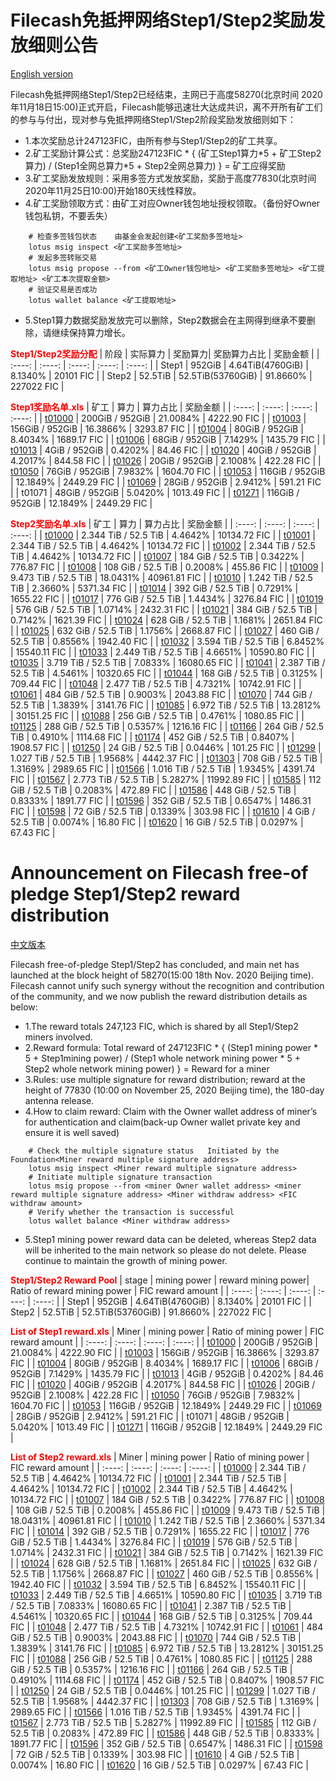 # Filecash免抵押网络Step1/Step2奖励发放细则公告

[English version](#Announcement-on-Filecash-free-of-pledge-Step1/Step2-reward-distribution)

Filecash免抵押网络Step1/Step2已经结束，主网已于高度58270(北京时间 2020年11月18日15:00)正式开启，Filecash能够迅速壮大达成共识，离不开所有矿工们的参与与付出，现对参与免抵押网络Step1/Step2阶段奖励发放细则如下：
- 1.本次奖励总计247123FIC，由所有参与Step1/Step2的矿工共享。
- 2.矿工奖励计算公式：总奖励247123FIC \* { (矿工Step1算力\*5 + 矿工Step2算力) / (Step1全网总算力\*5 + Step2全网总算力) } = 矿工应得奖励 
- 3.矿工奖励发放规则：采用多签方式发放奖励，奖励于高度77830(北京时间 2020年11月25日10:00)开始180天线性释放。
- 4.矿工奖励领取方式：由矿工对应Owner钱包地址授权领取。（备份好Owner钱包私钥，不要丢失）
```
    # 检查多签钱包状态    由基金会发起创建<矿工奖励多签地址>
    lotus msig inspect <矿工奖励多签地址>
    # 发起多签转账交易
    lotus msig propose --from <矿工Owner钱包地址> <矿工奖励多签地址> <矿工提取地址> <矿工本次提取金额>
    # 验证交易是否成功
    lotus wallet balance <矿工提取地址>
```
- 5.Step1算力数据奖励发放完可以删除，Step2数据会在主网得到继承不要删除，请继续保持算力增长。

<font color='red'> **Step1/Step2奖励分配** </font>
| 阶段 | 实际算力 | 奖励算力| 奖励算力占比 | 奖励金额 |
| :----: | :----: | :----: | :----: | :----: |
| Step1 | 952GiB | 4.64TiB(4760GiB) | 8.1340% | 20101 FIC |
| Step2 | 52.5TiB | 52.5TiB(53760GiB) | 91.8660% | 227022 FIC |

<font color='red'> **Step1奖励名单.xls** </font>
| 矿工 | 算力 | 算力占比 | 奖励金额 |
| :----: | :----: | :----: | :----: |
| [t01000](t3sfaxzmnhqim5sdpi4trk2idd7btbbz5s43hrivqh3vemfqg2okmpvksu5e5cfhvlo6n7yaweutuy5d4wmrbq) | 200GiB / 952GiB | 21.0084% | 4222.90 FIC |
| [t01003](t3sg75u7lyffzj26g7v7ayy7hyd3c6vl3q73wqkupusnedxy5wwjaoviekuykvlbglbypb74bzb2t3fca4ulia) | 156GiB / 952GiB | 16.3866% | 3293.87 FIC |
| [t01004](t3wspwousyffohqyk37zemlagcuwmnuvxxq7wokanb3g3zrg2x3ikemyiuzrtmivfk2gsd5xgmwd2x3lo2uzua) | 80GiB / 952GiB | 8.4034% | 1689.17 FIC |
| [t01006](t3w77okjd43oi2znt556hro66he34xjflkpzx7fgdown4mmufo7msfugfuqszcqki6n4an5jz36jtacshvjvlq) | 68GiB / 952GiB | 7.1429% | 1435.79 FIC |
| [t01013](t3ucvwuznc6usaowcqcldyyjhjxycv6piaj23dbyml4imb7djewxrabs6m62ukdts6c35nbo6mfe4cuijg5ptq) | 4GiB / 952GiB | 0.4202% | 84.46 FIC |
| [t01020](t3wu3lv6z2io57mbzd7khrgp6qfskzx2sheoktfjqinvwg5ytthnlgj7w3xoebfqoaoyffi2mt5jutvh3w3wsa) | 40GiB / 952GiB | 4.2017% | 844.58 FIC |
| [t01026](t3syvyrjg2f5sjph3pv7dtb2boffinyfbsuqekwib2t2nzpofasaypwjxlxueapho6qzzjepzaghjjbc3h2a5q) | 20GiB / 952GiB | 2.1008% | 422.28 FIC |
| [t01050](t3um6uroamrzsyijvcgyupuatqpbt4k3tqlq3j67dycv4fy7nup3yg7ps75y5yqwmkpqmxy34fqzvmgvjndc3q) | 76GiB / 952GiB | 7.9832% | 1604.70 FIC |
| [t01053](t3xbxicx7573x33xivdcglt3hid5hhw3j7eidzomtqhh3sjbpitivzihbc25pafarzfj3zkytz7sqr4t6tqnga) | 116GiB / 952GiB | 12.1849% | 2449.29 FIC |
| [t01069](t3rtiahhnskiqwrgxrezd3klnqs2fg32fnqvtyu2i2uj7hzcbz2teah2aj5edwbyjct6qq7nnwmcrv7u3fkk7q) | 28GiB / 952GiB | 2.9412% | 591.21 FIC |
| t01071 | 48GiB / 952GiB | 5.0420% | 1013.49 FIC |
| [t01271](t3q7evyceeogbr3tf4f6y6ewg7ziiypwyq5s5oabe56byxdoyxtkk5gfjifcjodlptihan6zhz2xsmpso4cjxa) | 116GiB / 952GiB | 12.1849% | 2449.29 FIC |



<font color='red'> **Step2奖励名单.xls** </font>
| 矿工 | 算力 | 算力占比 | 奖励金额 |
| :----: | :----: | :----: | :----: |
| [t01000](t3sfaxzmnhqim5sdpi4trk2idd7btbbz5s43hrivqh3vemfqg2okmpvksu5e5cfhvlo6n7yaweutuy5d4wmrbq) | 2.344 TiB / 52.5 TiB | 4.4642% | 10134.72 FIC |
| [t01001](t3wltd7baxkdapvgiwanekul2sobtfzdc36vrecm2it3ebfwxt2eathk6ecigumv76pu767xkky4qg5xurmlnq) | 2.344 TiB / 52.5 TiB | 4.4642% | 10134.72 FIC |
| [t01002](t3szmtx2vplkdlm6rmvhksxxub3i76d3uoy3pjxypmx4apxrw456agm53ortsid527k7jqtvugo6zd6mc3khja) | 2.344 TiB / 52.5 TiB | 4.4642% | 10134.72 FIC |
| [t01007](t3wapsoxsc5naclbw7p2mngrdweundxuee3wzkgyjvjbsemxqw3fn2lxezlqthegnnbcydakx3emfav3izk7la) | 184 GiB / 52.5 TiB | 0.3422% | 776.87 FIC |
| [t01008](t3te35qp3eht4grbioph4h7oezbkk4pexoagn3aedbhgltavne6z3vgxzcrd63qf3pwa22n2awtpysygqzoeha) | 108 GiB / 52.5 TiB | 0.2008% | 455.86 FIC |
| [t01009](t3ufv77l4gubomuzuchgahs5de5o7kfam3oysknveyygcqoh4cn23aoubn4fwd2y72ph2mavlbjwt4ihgkkynq) | 9.473 TiB / 52.5 TiB | 18.0431% | 40961.81 FIC |
| [t01010](t3r2env6bky6i5xv5xo4vyhmmiurfpglu3jqh57lz5pkzjdhivgebrskw34mobrbls4jmk5lpxauzucfc63ysq) | 1.242 TiB / 52.5 TiB | 2.3660% | 5371.34 FIC |
| [t01014](t3srxuqd6khbbhwlx7tmtfreoxjacyivc7j3brk7pptluyfuh7smcqtlpzecavopyox76rrrvown6rwyaz6rha) | 392 GiB / 52.5 TiB | 0.7291% | 1655.22 FIC |
| [t01017](t3rd5wt3nbtolapaitecain4k4lfjkipsgjgoocwfhobuansjsewoc6bcjvtpyxsv6idwxejcrdqe6tnv2ilta) | 776 GiB / 52.5 TiB | 1.4434% | 3276.84 FIC |
| [t01019](t3wzhghdjyfrqtaxb6fqehyrxbyddks24bcmb5qnfnbsclujmz3mgwfcntnizbz75gvrlzibwnm4aeeiz224lq) | 576 GiB / 52.5 TiB | 1.0714% | 2432.31 FIC |
| [t01021](t3qe5izq5ehykaznz6z5jgrhmgroclwrqojfqgb4bba576ums6ada6lzqtxv2opgvg33q7c7ctd7clqob5djwa) | 384 GiB / 52.5 TiB | 0.7142% | 1621.39 FIC |
| [t01024](t3uubx3tyiipxwe4zatlyyjn7uv7brystacw4nlimbp76k3pyy5xwxdqov4ed56ce2a5js47b5jd5pbbpxc4ra) | 628 GiB / 52.5 TiB | 1.1681% | 2651.84 FIC |
| [t01025](t3r3hbmp5vnmcth6e322v4ofaishwmgezihp3phqi6ujvxnqajfcbilyysimiijseaojohnl2n3gsociwxjnla) | 632 GiB / 52.5 TiB | 1.1756% | 2668.87 FIC |
| [t01027](t3rskmjdb44fj56n6lmmt4scjw7jurg6aoxs7247ntw5a2kxbegknc6ot4nzfgxjfhqctw3khkrdbo5xc7f77a) | 460 GiB / 52.5 TiB | 0.8556% | 1942.40 FIC |
| [t01032](t3xcaxqcyo22vgcgcp4ozcfu43afjcr4hshz7qjttyuajn3gaulue3lhyuwzkkygs4vweonfkpxa6fkrch3nza) | 3.594 TiB / 52.5 TiB | 6.8452% | 15540.11 FIC |
| [t01033](t3v2ikauf6i3bedjswfpoqu33fmo3zia65hml2lzkxtvshesxxd2eygrzml26sf27l4xnugf6fakneihis2aiq) | 2.449 TiB / 52.5 TiB | 4.6651% | 10590.80 FIC |
| [t01035](t3w37cb25yepuuhgm5gdilbxqyx2tcl63fju6elnhylfxpylkmcjipsf3vqpsvel5ffqgodkx5mnbphmanov3a) | 3.719 TiB / 52.5 TiB | 7.0833% | 16080.65 FIC |
| [t01041](t3rwrzsynvvsb5mkzhi6af7vzt4sijgsldhxzz45d6ydiio6ae2xm264qhfo6eg5jiqb3jzhybbixp27yorj4q) | 2.387 TiB / 52.5 TiB | 4.5461% | 10320.65 FIC |
| [t01044](t3r2nxi7v6s3gofz4ezr2baqhlgsyokqpy2qxfplf3dne3n77sswevxdm5vi2dccdhnqlnoa36x4nu22p3edva) | 168 GiB / 52.5 TiB | 0.3125% | 709.44 FIC |
| [t01048](t3ra5cmeb77dc4dwoa2levmtxvh55c3de4kmz24k4aakg3xjly5q3emavemgjycoq436oovpp3wf6o2ejdc4nq) | 2.477 TiB / 52.5 TiB | 4.7321% | 10742.91 FIC |
| [t01061](t3urfp5l764nr7xx4eoionp7cvf3xadbtghg4wus3m6tk2w3pci4zxzfg5bu55hqr2io2ur4dj4i2umnrsjmga) | 484 GiB / 52.5 TiB | 0.9003% | 2043.88 FIC |
| [t01070](t3rxhuk3qs7bpoencz5dkktoeawby3y2se57qojs3oa7rpd75xamya4iv4rskadmcexbdlvv33m4fo7zjjiyra) | 744 GiB / 52.5 TiB | 1.3839% | 3141.76 FIC |
| [t01085](t3ugok5c4acoy5ulr3tixf7yx75dkm2vynba3o4sbkc5jbbip5nsoi5oml5zlhg7qalxdkquygu22uycxfn35a) | 6.972 TiB / 52.5 TiB | 13.2812% | 30151.25 FIC |
| [t01088](t3q42ytsont3hdtxhlcswpqkwqcy7dlklgwss267onawnn5vnpalyxu6fu42znq7esrrgr3peuuh35prtwsqtq) | 256 GiB / 52.5 TiB | 0.4761% | 1080.85 FIC |
| [t01125](t3wxdiwxvo2iowxzj4n4tihy5se3ekdbiuuz3cm2vbclx4xm2oje7avzgdyc6yuo2ubeh3ppyqmf42o7hqmkoq) | 288 GiB / 52.5 TiB | 0.5357% | 1216.16 FIC |
| [t01166](t3ubuw2ofm6lmqtmv5tcjs6okgx57gey5sy37376s6uqgmckcn27cler4ixbzutbmflz2ozhmx6nzsozql4paa) | 264 GiB / 52.5 TiB | 0.4910% | 1114.68 FIC |
| [t01174](t3r4kbntttc7gz64wofa4kngyk6t6vunozke3toswebxv443c4rlgs4557y5lxtnjen3of2nxjfuo7mbetiv7q) | 452 GiB / 52.5 TiB | 0.8407% | 1908.57 FIC |
| [t01250](t3xg5a7fcfav66kltwexgxq7qlmabkh4pedto4i2dzo2nchz3acnexnzegd35jauxqgs7p55jk4ie2yp3oblda) | 24 GiB / 52.5 TiB | 0.0446% | 101.25 FIC |
| [t01299](t3r3rzyfpta47k6jkmgo7od54t5sfhprfm3rjjhin34knecq2ixzgkc32oqok7y5zlble7l7kohvfyrelkw7tq) | 1.027 TiB / 52.5 TiB | 1.9568% | 4442.37 FIC |
| [t01303](t3un2lk47evqj3piwecohrnir642cpklrf5wovb6bifks257jystvfmfscdjgs7efrkqxerdeltkiqo7rzts4a) | 708 GiB / 52.5 TiB | 1.3169% | 2989.65 FIC |
| [t01566](t3tags7odokjkh34cgkeayodb4zo3hx5xj6sa64isgwbrnlsncpif3vrdxq23huwrqijhdsvlk76sdd6gnafga) | 1.016 TiB / 52.5 TiB | 1.9345% | 4391.74 FIC |
| [t01567](t3qmnmqj5j65fiwbxlhbd6ag6cp5jwbp2pkrntuzeike7qa5wptqmjisqd7vcaj3ikw2nsnjzzadasmdq2vi6q) | 2.773 TiB / 52.5 TiB | 5.2827% | 11992.89 FIC |
| [t01585](t3vb6q24ipfyebgbdizhjmrxyggjuvbsdguwwp63r3cvtar63ahmzv6tdv2dllg77ovo3ky4fxioe7cfaxgdga) | 112 GiB / 52.5 TiB | 0.2083% | 472.89 FIC |
| [t01586](t3teh7nnjoenr4psfvz6x6mrk453vdrpkisl6mu3h6236su4dz4jjdkdp34yxu3tbqvpgb3esiwdscfgigixiq) | 448 GiB / 52.5 TiB | 0.8333% | 1891.77 FIC |
| [t01596](t3xh2yn5fdn3lzkq54mikeagw63twudw3urelrtugl5yiuo7uzfgvy2o5othb4hun4kq6s5zvwtfhewobtkmna) | 352 GiB / 52.5 TiB | 0.6547% | 1486.31 FIC |
| [t01598](t3xbibubwiibrzs2ono3vywbukdozu7ov4lfhyhm7lkmf26tee4ri4ix5ecxhvzdtamikl2ynmvaraak6bstnq) | 72 GiB / 52.5 TiB | 0.1339% | 303.98 FIC |
| [t01610](t3xajpt2ugojvuolfzccqzopp7cfmll462freh3xzzanbpdu255stcvv47t4zs3zygjstsc5emerexcp6vx64a) | 4 GiB / 52.5 TiB | 0.0074% | 16.80 FIC |
| [t01620](t3tfjoadsault72g756535gxmx6cng5e2ie4i22tx3e4crc34nr2gcuw4sn7raujs45njs2wl3argbchu4akwa) | 16 GiB / 52.5 TiB | 0.0297% | 67.43 FIC |



# Announcement on Filecash free-of pledge Step1/Step2 reward distribution

[中文版本](#Filecash免抵押网络Step1/Step2奖励发放细则公告)

Filecash free-of-pledge Step1/Step2 has concluded, and main net has launched at the block height of 58270(15:00 18th Nov. 2020 Beijing time). Filecash cannot unify such synergy without the recognition and contribution of the community, and we now publish the reward distribution details as below:
- 1.The reward totals 247,123 FIC, which is shared by all Step1/Step2 miners involved.
- 2.Reward formula: Total reward of 247123FIC * { (Step1 mining power \* 5 + Step1mining power) / (Step1 whole network mining power \* 5 + Step2 whole network mining power) } = Reward for a miner
- 3.Rules: use multiple signature for reward distribution; reward at the height of 77830 (10:00 on November 25, 2020 Beijing time), the 180-day antenna release.
- 4.How to claim reward: Claim with the Owner wallet address of miner’s for authentication and claim(back-up Owner wallet private key and ensure it is well saved)
```
    # Check the multiple signature status   Initiated by the Foundation<Miner reward multiple signature address>
    lotus msig inspect <Miner reward multiple signature address>
    # Initiate multiple signature transaction
    lotus msig propose --from <miner Owner wallet address> <miner reward multiple signature address> <Miner withdraw address> <FIC withdraw amount>
    # Verify whether the transaction is successful
    lotus wallet balance <Miner withdraw address>
```
- 5.Step1 mining power reward data can be deleted, whereas Step2 data will be inherited to the main network so please do not delete. Please continue to maintain the growth of mining power.


<font color='red'> **Step1/Step2 Reward Pool** </font>
| stage | mining power | reward mining power| Ratio of reward mining power | FIC reward amount |
| :----: | :----: | :----: | :----: | :----: |
| Step1 | 952GiB | 4.64TiB(4760GiB) | 8.1340% | 20101 FIC |
| Step2 | 52.5TiB | 52.5TiB(53760GiB) | 91.8660% | 227022 FIC |

<font color='red'> **List of Step1 reward.xls** </font>
| Miner | mining power | Ratio of mining power | FIC reward amount |
| :----: | :----: | :----: | :----: |
| [t01000](t3sfaxzmnhqim5sdpi4trk2idd7btbbz5s43hrivqh3vemfqg2okmpvksu5e5cfhvlo6n7yaweutuy5d4wmrbq) | 200GiB / 952GiB | 21.0084% | 4222.90 FIC |
| [t01003](t3sg75u7lyffzj26g7v7ayy7hyd3c6vl3q73wqkupusnedxy5wwjaoviekuykvlbglbypb74bzb2t3fca4ulia) | 156GiB / 952GiB | 16.3866% | 3293.87 FIC |
| [t01004](t3wspwousyffohqyk37zemlagcuwmnuvxxq7wokanb3g3zrg2x3ikemyiuzrtmivfk2gsd5xgmwd2x3lo2uzua) | 80GiB / 952GiB | 8.4034% | 1689.17 FIC |
| [t01006](t3w77okjd43oi2znt556hro66he34xjflkpzx7fgdown4mmufo7msfugfuqszcqki6n4an5jz36jtacshvjvlq) | 68GiB / 952GiB | 7.1429% | 1435.79 FIC |
| [t01013](t3ucvwuznc6usaowcqcldyyjhjxycv6piaj23dbyml4imb7djewxrabs6m62ukdts6c35nbo6mfe4cuijg5ptq) | 4GiB / 952GiB | 0.4202% | 84.46 FIC |
| [t01020](t3wu3lv6z2io57mbzd7khrgp6qfskzx2sheoktfjqinvwg5ytthnlgj7w3xoebfqoaoyffi2mt5jutvh3w3wsa) | 40GiB / 952GiB | 4.2017% | 844.58 FIC |
| [t01026](t3syvyrjg2f5sjph3pv7dtb2boffinyfbsuqekwib2t2nzpofasaypwjxlxueapho6qzzjepzaghjjbc3h2a5q) | 20GiB / 952GiB | 2.1008% | 422.28 FIC |
| [t01050](t3um6uroamrzsyijvcgyupuatqpbt4k3tqlq3j67dycv4fy7nup3yg7ps75y5yqwmkpqmxy34fqzvmgvjndc3q) | 76GiB / 952GiB | 7.9832% | 1604.70 FIC |
| [t01053](t3xbxicx7573x33xivdcglt3hid5hhw3j7eidzomtqhh3sjbpitivzihbc25pafarzfj3zkytz7sqr4t6tqnga) | 116GiB / 952GiB | 12.1849% | 2449.29 FIC |
| [t01069](t3rtiahhnskiqwrgxrezd3klnqs2fg32fnqvtyu2i2uj7hzcbz2teah2aj5edwbyjct6qq7nnwmcrv7u3fkk7q) | 28GiB / 952GiB | 2.9412% | 591.21 FIC |
| t01071 | 48GiB / 952GiB | 5.0420% | 1013.49 FIC |
| [t01271](t3q7evyceeogbr3tf4f6y6ewg7ziiypwyq5s5oabe56byxdoyxtkk5gfjifcjodlptihan6zhz2xsmpso4cjxa) | 116GiB / 952GiB | 12.1849% | 2449.29 FIC |


<font color='red'> **List of Step2 reward.xls** </font>
| Miner | mining power | Ratio of mining power | FIC reward amount |
| :----: | :----: | :----: | :----: |
| [t01000](t3sfaxzmnhqim5sdpi4trk2idd7btbbz5s43hrivqh3vemfqg2okmpvksu5e5cfhvlo6n7yaweutuy5d4wmrbq) | 2.344 TiB / 52.5 TiB | 4.4642% | 10134.72 FIC |
| [t01001](t3wltd7baxkdapvgiwanekul2sobtfzdc36vrecm2it3ebfwxt2eathk6ecigumv76pu767xkky4qg5xurmlnq) | 2.344 TiB / 52.5 TiB | 4.4642% | 10134.72 FIC |
| [t01002](t3szmtx2vplkdlm6rmvhksxxub3i76d3uoy3pjxypmx4apxrw456agm53ortsid527k7jqtvugo6zd6mc3khja) | 2.344 TiB / 52.5 TiB | 4.4642% | 10134.72 FIC |
| [t01007](t3wapsoxsc5naclbw7p2mngrdweundxuee3wzkgyjvjbsemxqw3fn2lxezlqthegnnbcydakx3emfav3izk7la) | 184 GiB / 52.5 TiB | 0.3422% | 776.87 FIC |
| [t01008](t3te35qp3eht4grbioph4h7oezbkk4pexoagn3aedbhgltavne6z3vgxzcrd63qf3pwa22n2awtpysygqzoeha) | 108 GiB / 52.5 TiB | 0.2008% | 455.86 FIC |
| [t01009](t3ufv77l4gubomuzuchgahs5de5o7kfam3oysknveyygcqoh4cn23aoubn4fwd2y72ph2mavlbjwt4ihgkkynq) | 9.473 TiB / 52.5 TiB | 18.0431% | 40961.81 FIC |
| [t01010](t3r2env6bky6i5xv5xo4vyhmmiurfpglu3jqh57lz5pkzjdhivgebrskw34mobrbls4jmk5lpxauzucfc63ysq) | 1.242 TiB / 52.5 TiB | 2.3660% | 5371.34 FIC |
| [t01014](t3srxuqd6khbbhwlx7tmtfreoxjacyivc7j3brk7pptluyfuh7smcqtlpzecavopyox76rrrvown6rwyaz6rha) | 392 GiB / 52.5 TiB | 0.7291% | 1655.22 FIC |
| [t01017](t3rd5wt3nbtolapaitecain4k4lfjkipsgjgoocwfhobuansjsewoc6bcjvtpyxsv6idwxejcrdqe6tnv2ilta) | 776 GiB / 52.5 TiB | 1.4434% | 3276.84 FIC |
| [t01019](t3wzhghdjyfrqtaxb6fqehyrxbyddks24bcmb5qnfnbsclujmz3mgwfcntnizbz75gvrlzibwnm4aeeiz224lq) | 576 GiB / 52.5 TiB | 1.0714% | 2432.31 FIC |
| [t01021](t3qe5izq5ehykaznz6z5jgrhmgroclwrqojfqgb4bba576ums6ada6lzqtxv2opgvg33q7c7ctd7clqob5djwa) | 384 GiB / 52.5 TiB | 0.7142% | 1621.39 FIC |
| [t01024](t3uubx3tyiipxwe4zatlyyjn7uv7brystacw4nlimbp76k3pyy5xwxdqov4ed56ce2a5js47b5jd5pbbpxc4ra) | 628 GiB / 52.5 TiB | 1.1681% | 2651.84 FIC |
| [t01025](t3r3hbmp5vnmcth6e322v4ofaishwmgezihp3phqi6ujvxnqajfcbilyysimiijseaojohnl2n3gsociwxjnla) | 632 GiB / 52.5 TiB | 1.1756% | 2668.87 FIC |
| [t01027](t3rskmjdb44fj56n6lmmt4scjw7jurg6aoxs7247ntw5a2kxbegknc6ot4nzfgxjfhqctw3khkrdbo5xc7f77a) | 460 GiB / 52.5 TiB | 0.8556% | 1942.40 FIC |
| [t01032](t3xcaxqcyo22vgcgcp4ozcfu43afjcr4hshz7qjttyuajn3gaulue3lhyuwzkkygs4vweonfkpxa6fkrch3nza) | 3.594 TiB / 52.5 TiB | 6.8452% | 15540.11 FIC |
| [t01033](t3v2ikauf6i3bedjswfpoqu33fmo3zia65hml2lzkxtvshesxxd2eygrzml26sf27l4xnugf6fakneihis2aiq) | 2.449 TiB / 52.5 TiB | 4.6651% | 10590.80 FIC |
| [t01035](t3w37cb25yepuuhgm5gdilbxqyx2tcl63fju6elnhylfxpylkmcjipsf3vqpsvel5ffqgodkx5mnbphmanov3a) | 3.719 TiB / 52.5 TiB | 7.0833% | 16080.65 FIC |
| [t01041](t3rwrzsynvvsb5mkzhi6af7vzt4sijgsldhxzz45d6ydiio6ae2xm264qhfo6eg5jiqb3jzhybbixp27yorj4q) | 2.387 TiB / 52.5 TiB | 4.5461% | 10320.65 FIC |
| [t01044](t3r2nxi7v6s3gofz4ezr2baqhlgsyokqpy2qxfplf3dne3n77sswevxdm5vi2dccdhnqlnoa36x4nu22p3edva) | 168 GiB / 52.5 TiB | 0.3125% | 709.44 FIC |
| [t01048](t3ra5cmeb77dc4dwoa2levmtxvh55c3de4kmz24k4aakg3xjly5q3emavemgjycoq436oovpp3wf6o2ejdc4nq) | 2.477 TiB / 52.5 TiB | 4.7321% | 10742.91 FIC |
| [t01061](t3urfp5l764nr7xx4eoionp7cvf3xadbtghg4wus3m6tk2w3pci4zxzfg5bu55hqr2io2ur4dj4i2umnrsjmga) | 484 GiB / 52.5 TiB | 0.9003% | 2043.88 FIC |
| [t01070](t3rxhuk3qs7bpoencz5dkktoeawby3y2se57qojs3oa7rpd75xamya4iv4rskadmcexbdlvv33m4fo7zjjiyra) | 744 GiB / 52.5 TiB | 1.3839% | 3141.76 FIC |
| [t01085](t3ugok5c4acoy5ulr3tixf7yx75dkm2vynba3o4sbkc5jbbip5nsoi5oml5zlhg7qalxdkquygu22uycxfn35a) | 6.972 TiB / 52.5 TiB | 13.2812% | 30151.25 FIC |
| [t01088](t3q42ytsont3hdtxhlcswpqkwqcy7dlklgwss267onawnn5vnpalyxu6fu42znq7esrrgr3peuuh35prtwsqtq) | 256 GiB / 52.5 TiB | 0.4761% | 1080.85 FIC |
| [t01125](t3wxdiwxvo2iowxzj4n4tihy5se3ekdbiuuz3cm2vbclx4xm2oje7avzgdyc6yuo2ubeh3ppyqmf42o7hqmkoq) | 288 GiB / 52.5 TiB | 0.5357% | 1216.16 FIC |
| [t01166](t3ubuw2ofm6lmqtmv5tcjs6okgx57gey5sy37376s6uqgmckcn27cler4ixbzutbmflz2ozhmx6nzsozql4paa) | 264 GiB / 52.5 TiB | 0.4910% | 1114.68 FIC |
| [t01174](t3r4kbntttc7gz64wofa4kngyk6t6vunozke3toswebxv443c4rlgs4557y5lxtnjen3of2nxjfuo7mbetiv7q) | 452 GiB / 52.5 TiB | 0.8407% | 1908.57 FIC |
| [t01250](t3xg5a7fcfav66kltwexgxq7qlmabkh4pedto4i2dzo2nchz3acnexnzegd35jauxqgs7p55jk4ie2yp3oblda) | 24 GiB / 52.5 TiB | 0.0446% | 101.25 FIC |
| [t01299](t3r3rzyfpta47k6jkmgo7od54t5sfhprfm3rjjhin34knecq2ixzgkc32oqok7y5zlble7l7kohvfyrelkw7tq) | 1.027 TiB / 52.5 TiB | 1.9568% | 4442.37 FIC |
| [t01303](t3un2lk47evqj3piwecohrnir642cpklrf5wovb6bifks257jystvfmfscdjgs7efrkqxerdeltkiqo7rzts4a) | 708 GiB / 52.5 TiB | 1.3169% | 2989.65 FIC |
| [t01566](t3tags7odokjkh34cgkeayodb4zo3hx5xj6sa64isgwbrnlsncpif3vrdxq23huwrqijhdsvlk76sdd6gnafga) | 1.016 TiB / 52.5 TiB | 1.9345% | 4391.74 FIC |
| [t01567](t3qmnmqj5j65fiwbxlhbd6ag6cp5jwbp2pkrntuzeike7qa5wptqmjisqd7vcaj3ikw2nsnjzzadasmdq2vi6q) | 2.773 TiB / 52.5 TiB | 5.2827% | 11992.89 FIC |
| [t01585](t3vb6q24ipfyebgbdizhjmrxyggjuvbsdguwwp63r3cvtar63ahmzv6tdv2dllg77ovo3ky4fxioe7cfaxgdga) | 112 GiB / 52.5 TiB | 0.2083% | 472.89 FIC |
| [t01586](t3teh7nnjoenr4psfvz6x6mrk453vdrpkisl6mu3h6236su4dz4jjdkdp34yxu3tbqvpgb3esiwdscfgigixiq) | 448 GiB / 52.5 TiB | 0.8333% | 1891.77 FIC |
| [t01596](t3xh2yn5fdn3lzkq54mikeagw63twudw3urelrtugl5yiuo7uzfgvy2o5othb4hun4kq6s5zvwtfhewobtkmna) | 352 GiB / 52.5 TiB | 0.6547% | 1486.31 FIC |
| [t01598](t3xbibubwiibrzs2ono3vywbukdozu7ov4lfhyhm7lkmf26tee4ri4ix5ecxhvzdtamikl2ynmvaraak6bstnq) | 72 GiB / 52.5 TiB | 0.1339% | 303.98 FIC |
| [t01610](t3xajpt2ugojvuolfzccqzopp7cfmll462freh3xzzanbpdu255stcvv47t4zs3zygjstsc5emerexcp6vx64a) | 4 GiB / 52.5 TiB | 0.0074% | 16.80 FIC |
| [t01620](t3tfjoadsault72g756535gxmx6cng5e2ie4i22tx3e4crc34nr2gcuw4sn7raujs45njs2wl3argbchu4akwa) | 16 GiB / 52.5 TiB | 0.0297% | 67.43 FIC |

